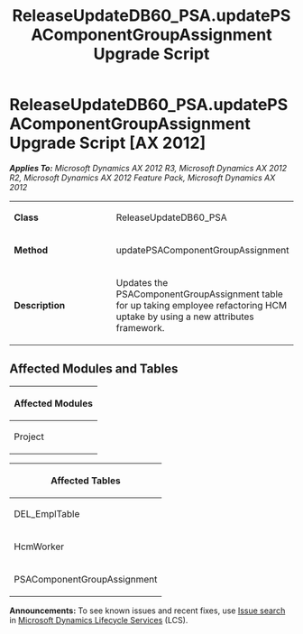 ﻿---
title: ReleaseUpdateDB60_PSA.updatePSAComponentGroupAssignment Upgrade Script
TOCTitle: ReleaseUpdateDB60_PSA.updatePSAComponentGroupAssignment Upgrade Script
ms:assetid: ce73b3b8-f4eb-ea3f-640d-30b83a2e5143
ms:mtpsurl: https://msdn.microsoft.com/en-us/library/JJ719751(v=AX.60)
ms:contentKeyID: 49711317
ms.date: 05/18/2015
mtps_version: v=AX.60
---

# ReleaseUpdateDB60\_PSA.updatePSAComponentGroupAssignment Upgrade Script [AX 2012]


_**Applies To:** Microsoft Dynamics AX 2012 R3, Microsoft Dynamics AX 2012 R2, Microsoft Dynamics AX 2012 Feature Pack, Microsoft Dynamics AX 2012_

<table>
<colgroup>
<col style="width: 50%" />
<col style="width: 50%" />
</colgroup>
<tbody>
<tr class="odd">
<td><p><strong>Class</strong></p></td>
<td><p>ReleaseUpdateDB60_PSA</p></td>
</tr>
<tr class="even">
<td><p><strong>Method</strong></p></td>
<td><p>updatePSAComponentGroupAssignment</p></td>
</tr>
<tr class="odd">
<td><p><strong>Description</strong></p></td>
<td><p>Updates the PSAComponentGroupAssignment table for up taking employee refactoring HCM uptake by using a new attributes framework.</p></td>
</tr>
</tbody>
</table>


## Affected Modules and Tables

<table>
<colgroup>
<col style="width: 100%" />
</colgroup>
<thead>
<tr class="header">
<th><p>Affected Modules</p></th>
</tr>
</thead>
<tbody>
<tr class="odd">
<td><p>Project</p></td>
</tr>
</tbody>
</table>


<table>
<colgroup>
<col style="width: 100%" />
</colgroup>
<thead>
<tr class="header">
<th><p>Affected Tables</p></th>
</tr>
</thead>
<tbody>
<tr class="odd">
<td><p>DEL_EmplTable</p></td>
</tr>
<tr class="even">
<td><p>HcmWorker</p></td>
</tr>
<tr class="odd">
<td><p>PSAComponentGroupAssignment</p></td>
</tr>
</tbody>
</table>

  
**Announcements:** To see known issues and recent fixes, use [Issue search](http://go.microsoft.com/fwlink/?linkid=389258) in [Microsoft Dynamics Lifecycle Services](http://go.microsoft.com/fwlink/?linkid=306505) (LCS).

